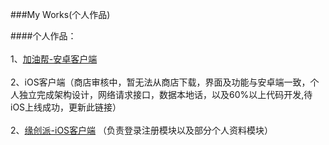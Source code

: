 ###My Works(个人作品)

####个人作品：<br><br>
1、[加油帮-安卓客户端](http://zhushou.360.cn/detail/index/soft_id/3059595?recrefer=SE_D_%E5%8A%A0%E6%B2%B9%E5%B8%AE)<br><br>
2、iOS客户端（商店审核中，暂无法从商店下载，界面及功能与安卓端一致，个人独立完成架构设计，网络请求接口，数据本地话，以及60%以上代码开发,待iOS上线成功，更新此链接）<br><br>
2、[缘创派-iOS客户端](https://itunes.apple.com/cn/app/id695423658) （负责登录注册模块以及部分个人资料模块）<br><br>
